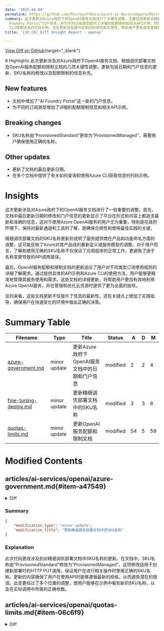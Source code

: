 ```yaml
---
date: '2025-04-09'
permalink: https://github.com/MicrosoftDocs/azure-ai-docs/compare/MicrosoftDocs:6c8ccfa...MicrosoftDocs:24b31df
summary: 此次更新对Azure政府下的OpenAI服务文档进行了关键性调整，主要包括更新日期和门户信息、修改SKU名称以及补充配额限制的信息。文档中新增了“AI
  Foundry Portal”门户信息，并为不同订阅类型提供了详细的配额限制和相关API示例。同时，SKU名称由“ProvisionedStandard”更改为“ProvisionedManaged”，用户需确保使用正确的名称。此外，多个文档更新了最后更新日期，并提供了关于如何使用Azure
  CLI获取信息的代码示例。这些更新旨在提升文档的时效性和实用性，帮助用户更有效地管理和优化Azure OpenAI服务。
title: '[zh_CN] Diff Insight Report - openai'

---
```


[View Diff on GitHub](https://github.com/MicrosoftDocs/azure-ai-docs/compare/MicrosoftDocs:6c8ccfa...MicrosoftDocs:24b31df){target="_blank"}

<format>
# Highlights
此次更新涉及对Azure政府下OpenAI服务文档、精细调优部署文档及OpenAI服务配额和限制文档的几项关键性调整。更新包括日期和门户信息的更新、SKU名称的修改以及配额限制的信息补充。

## New features
- 文档中增加了“AI Foundry Portal”这一新的门户信息。
- 为不同的订阅类型增加了详细的配额限制信息和相关API示例。

## Breaking changes
- SKU名称由“ProvisionedStandard”更改为“ProvisionedManaged”，需要用户确保使用正确的名称。

## Other updates
- 更新了文档的最后更新日期。
- 在多个文档中提供了有关如何查询和使用Azure CLI获取信息的代码示例。

# Insights
这次更新涉及对Azure政府下的OpenAI服务文档进行了一些重要的调整。首先，文档中最后更新日期的修改和门户信息的更新显示了平台在形式和内容上都追求最新和准确的信息，这对于使用Azure OpenAI服务的用户尤为重要，特别是在政府环境下，保持对最新通道和工具的了解，是确保合规性和使用最佳实践的关键。

精细调优部署文档的SKU名称更新则说明了服务提供商在产品和功能命名方面的调整，这可能反映了Azure对其产品线的重新定义或服务模型的调整。对于用户而言，了解和使用正确的SKU名称不仅保证了应用程序的正常工作，更避免了由于名称变更导致的API调用错误。

最后，OpenAI服务配额和限制文档的更新适应了用户对不同类型订阅使用规则的详细了解需求。通过提供具体的API示例和Azure CLI的使用方法，用户能够更精准地管理其服务使用和需求。这些文档的详细更新，将帮助用户更加有效地利用Azure OpenAI服务，并在管理和优化云资源时提供了更为全面的指导。

总的来看，这些文档更新不仅提升了信息的最新性，还在关键点上增加了实践指导，确保用户在快速变化的环境中做出正确的决策。
</format>

# Summary Table
|  Filename  | Type |    Title    | Status | A  | D  | M  |
|------------|------|-------------|--------|----|----|----|
| [azure-government.md](#item-a47549) | minor update | 更新Azure政府下OpenAI服务文档中的日期和门户信息 | modified | 2 | 2 | 4 | 
| [fine-tuning-deploy.md](#item-286d57) | minor update | 更新精细调优部署文档中的SKU名称 | modified | 3 | 3 | 6 | 
| [quotas-limits.md](#item-06c6f9) | minor update | 更新OpenAI服务配额和限制文档 | modified | 54 | 5 | 59 | 


# Modified Contents
## articles/ai-services/openai/azure-government.md{#item-a47549}

<details>
<summary>Diff</summary>
````diff
@@ -6,7 +6,7 @@ author: challenp
 ms.service: azure-ai-openai
 ms.topic: how-to
 ms.custom: references_regions, azuregovernment
-ms.date: 1/29/2025
+ms.date: 4/7/2025
 recommendations: false
 ---
 
@@ -62,7 +62,7 @@ The following feature differences exist when comparing Azure OpenAI in Azure Gov
 | Data Storage | In Azure Government, there are no Azure OpenAI features currently enabled that store customer data at rest. However, Customer Managed Keys (CMK) can still be enabled in Azure Government to support use of the same policies in Azure Government as in Public cloud. Note also that if Azure OpenAI features that store customer data are enabled in Azure Government in the future, any existing CMK deployment would be applied to that data at that time. Learn more at [Azure OpenAI Data Privacy](/../legal/cognitive-services/openai/data-privacy).|
 | Compliance | View the current status of Azure OpenAI compliance in Azure Government at [Azure Government Services Audit Scope](/azure/azure-government/compliance/azure-services-in-fedramp-auditscope?branch=pr-en-us-76518#azure-government-services-by-audit-scope)|
 | Service Endpoints | openai.azure.us |
-| Key Portals | <ul></li><li>Azure OpenAI Studio - aoai.azure.us</li><li>Azure portal - portal.azure.us</li></ul> |
+| Key Portals | <ul><li>AI Foundry Portal - ai.azure.us</li><li>Azure OpenAI Studio - aoai.azure.us</li><li>Azure portal - portal.azure.us</li></ul> |
 
 <br>
 
````
</details>

### Summary

```json
{
    "modification_type": "minor update",
    "modification_title": "更新Azure政府下OpenAI服务文档中的日期和门户信息"
}
```

### Explanation
此次更改主要涉及对Azure政府下OpenAI服务文档的更新。具体而言，文档中的最后更新日期从2025年1月29日修改为2025年4月7日。此外，文档更新了关键门户信息，将“Azure OpenAI Studio”的标题更改为“AI Foundry Portal”，并且在列表中增加了“AI Foundry Portal”项。这些更改能够确保用户获取最新的门户信息以及文档的准确性。

## articles/ai-services/openai/how-to/fine-tuning-deploy.md{#item-286d57}

<details>
<summary>Diff</summary>
````diff
@@ -397,7 +397,7 @@ Provisioned Managed fine-tuned deployments currently support structured outputs
 
 To create a new deployment, make an HTTP PUT call via the [Deployments - Create or Update REST API](/rest/api/aiservices/accountmanagement/deployments/create-or-update?view=rest-aiservices-accountmanagement-2024-10-01&tabs=HTTP&preserve-view=true). The approach is similar to performing [cross region deployment](#cross-region-deployment) with the following exceptions:
 
-- You must provide a `sku` name of `ProvisionedStandard`.
+- You must provide a `sku` name of `ProvisionedManaged`.
 - The capacity must be declared in PTUs.
 - The `api-version` must be `2024-10-01` or newer.
 - The HTTP method should be `PUT`.
@@ -409,7 +409,7 @@ curl -X PUT "https://management.azure.com/subscriptions/<SUBSCRIPTION>/resourceG
   -H "Authorization: Bearer <TOKEN>" \
   -H "Content-Type: application/json" \
   -d '{
-    "sku": {"name": "ProvisionedStandard", "capacity": 25},
+    "sku": {"name": "ProvisionedManaged", "capacity": 25},
     "properties": {
         "model": {
             "format": "OpenAI",
@@ -432,7 +432,7 @@ curl -X PUT "https://management.azure.com/subscriptions/<SUBSCRIPTION>/resourceG
   -H "Authorization: Bearer <TOKEN>" \
   -H "Content-Type: application/json" \
   -d '{
-    "sku": {"name": "ProvisionedStandard", "capacity": 40},
+    "sku": {"name": "ProvisionedManaged", "capacity": 40},
     "properties": {
         "model": {
             "format": "OpenAI",
````
</details>

### Summary

```json
{
    "modification_type": "minor update",
    "modification_title": "更新精细调优部署文档中的SKU名称"
}
```

### Explanation
此次代码更改涉及到对精细调优部署文档中SKU名称的更新。在文档中，SKU名称由“ProvisionedStandard”修改为“ProvisionedManaged”。这项修改适用于创建新部署时的HTTP PUT调用，保证用户在进行相关操作时使用正确的SKU名称。更新的内容确保了用户在使用API时能够遵循最新的规格，从而避免潜在的错误。此变更经过了多个位置的调整，使用户能够在示例中看到新的SKU名称，以及在实际调用中所需的正确参数。

## articles/ai-services/openai/quotas-limits.md{#item-06c6f9}

<details>
<summary>Diff</summary>
````diff
@@ -9,7 +9,7 @@ ms.custom:
   - ignite-2023
   - references_regions
 ms.topic: conceptual
-ms.date: 4/04/2025
+ms.date: 4/08/2025
 ms.author: mbullwin
 ---
 
@@ -199,16 +199,65 @@ The Usage Limit determines the level of usage above which customers might see la
 
 If your Azure subscription is linked to certain [offer types](https://azure.microsoft.com/support/legal/offer-details/) your max quota values are lower than the values indicated in the above tables.
 
-
 |Tier| Quota Limit in tokens per minute (TPM) |
 |---|:---|
 |Azure for Students, Free Trials | 1 K (all models) <br>Exception o-series & GPT 4.5 Preview: 0|
 | MSDN | GPT 3.5 Turbo Series: 30 K <br> GPT-4 series: 8 K <br>computer-use-preview: 30 K <br> gpt-4o-realtime-preview: 1 K <br> o-series: 0 <br> GPT 4.5 Preview: 0  |
-| Monthly credit card based subscriptions <sup>1</sup> | GPT 3.5 Turbo Series: 30 K <br> GPT-4 series: 8 K <br>computer-use-preview: 30 K <br> o-series: 0 <br> GPT 4.5 Preview: 0   |
+|Pay-as-you-go | GPT 3.5 Turbo Series: 30 K <br> GPT-4 series: 8 K <br>computer-use-preview: 30 K <br> o-series: 0 <br> GPT 4.5 Preview: 0   |
+| CSP Dev Test<sup>*</sup> | All models: 0 |
+
+<sup>*</sup>This only applies to a small number of dev/test CSP subscriptions. Use the query below to determine what `quotaId` is associated with your subscription.
+
+To determine the offer type that is associated with your subscription you can check your `quotaId`. If your `quotaId` is not listed in this table your subscription qualifies for default quota.
+
+# [REST](#tab/REST)
+
+[API reference](/rest/api/subscription/subscriptions/get)
 
-<sup>1</sup> This currently applies to [offer type 0003P](https://azure.microsoft.com/support/legal/offer-details/)
+```bash
+az login
+access_token=$(az account get-access-token --query accessToken -o tsv)
+```
+
+```bash
+curl -X GET "https://management.azure.com/subscriptions/{subscriptionId}?api-version=2020-01-01" \
+  -H "Authorization: Bearer $access_token" \
+  -H "Content-Type: application/json"
+```
+
+# [CLI](#tab/CLI)
+
+```azurecli
+az rest --method GET --uri "https://management.azure.com/subscriptions/{sub-id}?api-version=2020-01-01"
+```
+---
 
-In the Azure portal you can view what offer type is associated with your subscription by navigating to your subscription and checking the subscriptions overview pane. Offer type corresponds to the plan field in the subscription overview.
+### Output
+
+```json
+{
+  "authorizationSource": "Legacy",
+  "displayName": "Pay-As-You-Go",
+  "id": "/subscriptions/aaaaaa-bbbbb-cccc-ddddd-eeeeee",
+  "state": "Enabled",
+  "subscriptionId": "aaaaaa-bbbbb-cccc-ddddd-eeeeee",
+  "subscriptionPolicies": {
+    "locationPlacementId": "Public_2014-09-01",
+    "quotaId": "PayAsYouGo_2014-09-01",
+    "spendingLimit": "Off"
+  }
+}
+```
+
+| Quota allocation | Subscription quota ID |
+|:---|:----|
+| Enterprise | `EnterpriseAgreement_2014-09-01` |
+| Pay-as-you-go | `PayAsYouGo_2014-09-01`|
+| MSDN | `MSDN_2014-09-01` |
+| CSP Dev/Test | `CSPDEVTEST_2018-05-01` |
+| Azure for Students | `AzureForStudents_2018-01-01` |
+| Free Trial | `FreeTrial_2014-09-01` |
+| Default | Any quota ID not listed in this table  |
 
 ### General best practices to remain within rate limits
 
````
</details>

### Summary

```json
{
    "modification_type": "minor update",
    "modification_title": "更新OpenAI服务配额和限制文档"
}
```

### Explanation
此次修改对OpenAI服务的配额和限制文档进行了重要更新。主要更改包括更新了文档的最后修改日期，并针对不同的订阅类型添加了新的配额限制信息。例如，新增了“按需付费”、“CSP开发测试”等订阅类型的详细配额限制。此外，文档中增加了一些关于如何查询订阅类型的API示例，以及如何使用Azure CLI获取相关信息的代码示例。这些补充信息增强了文档的可用性，帮助用户更好地理解各类订阅的配额限制并进行有效的管理。整体的更改使文档更加详尽且具有实践指导性。


